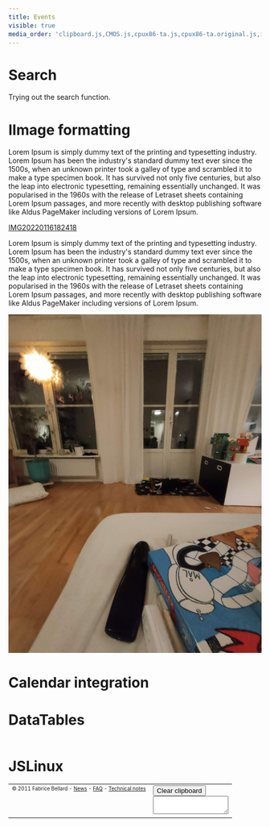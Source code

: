 ```yaml
---
title: Events
visible: true
media_order: 'clipboard.js,CMOS.js,cpux86-ta.js,cpux86-ta.original.js,index.html,jslinux.js,KBD.js,linuxstart-20110820.tar.gz,PCEmulator.js,PIC.js,PIT.js,Serial.js,term.js,IMG20220116182418.jpg'
---
```


# Search
Trying out the search function.

# IImage formatting
Lorem Ipsum is simply dummy text of the printing and typesetting industry. Lorem Ipsum has been the industry's standard dummy text ever since the 1500s, when an unknown printer took a galley of type and scrambled it to make a type specimen book. It has survived not only five centuries, but also the leap into electronic typesetting, remaining essentially unchanged. It was popularised in the 1960s with the release of Letraset sheets containing Lorem Ipsum passages, and more recently with desktop publishing software like Aldus PageMaker including versions of Lorem Ipsum.

[IMG20220116182418](IMG20220116182418.jpg?classes=float-left&resize=200,200 "Where does this go?")

Lorem Ipsum is simply dummy text of the printing and typesetting industry. Lorem Ipsum has been the industry's standard dummy text ever since the 1500s, when an unknown printer took a galley of type and scrambled it to make a type specimen book. It has survived not only five centuries, but also the leap into electronic typesetting, remaining essentially unchanged. It was popularised in the 1960s with the release of Letraset sheets containing Lorem Ipsum passages, and more recently with desktop publishing software like Aldus PageMaker including versions of Lorem Ipsum.

![IMG20220116182418](IMG20220116182418.jpg?classes=float-right&resize=200,200 "Where does this go?")

# Calendar integration

<!-- For google calendar integration -->
<script src="https://cdn.jsdelivr.net/npm/moment@2/moment.min.js"></script>
<script src="https://apis.google.com/js/api.js"></script>


<script>
    /* This solution makes u se of "simple access" to google, providing only an API Key.
    * This way we can only get access to public calendars. To access a private calendar,
    * we would need to use OAuth 2.0 access.
    *
    * "Simple" vs. "Authorized" access: https://developers.google.com/api-client-library/javascript/features/authentication
    * Examples of "simple" vs OAuth 2.0 access: https://developers.google.com/api-client-library/javascript/samples/samples#authorizing-and-making-authorized-requests
    *
    * We will make use of "Option 1: Load the API discovery document, then assemble the request."
    * as described in https://developers.google.com/api-client-library/javascript/start/start-js
    */
    function printCalendar() {
        // The "Calendar ID" from your calendar settings page, "Calendar Integration" secion:
        var calendarId = 'en.swedish#holiday@group.v.calendar.google.com';

        // 1. Create a project using google's wizzard: https://console.developers.google.com/start/api?id=calendar
        // 2. Create credentials:
        //    a) Go to https://console.cloud.google.com/apis/credentials
        //    b) Create Credentials / API key
        //    c) Since your key will be called from any of your users' browsers, set "Application restrictions" to "None",
        //       leave "Website restrictions" blank; you may optionally set "API restrictions" to "Google Calendar API"
        var apiKey = 'AIzaSyD6QEIJ9pcMSXrL6uQ7qVcx9JgG-ORr7DQ';
        // You can get a list of time zones from here: http://www.timezoneconverter.com/cgi-bin/zonehelp
        var userTimeZone = "Europe/Budapest";

        // Initializes the client with the API key and the Translate API.
        gapi.client.init({
            'apiKey': apiKey,
            // Discovery docs docs: https://developers.google.com/api-client-library/javascript/features/discovery
            'discoveryDocs': ['https://www.googleapis.com/discovery/v1/apis/calendar/v3/rest'],
        }).then(function () {
            // Use Google's "apis-explorer" for research: https://developers.google.com/apis-explorer/#s/calendar/v3/
            // Events: list API docs: https://developers.google.com/calendar/v3/reference/events/list
            return gapi.client.calendar.events.list({
                'calendarId': calendarId,
                'timeZone': userTimeZone,
                'singleEvents': true,
                'timeMin': (new Date()).toISOString(), //gathers only events not happened yet
                'maxResults': 20,
                'orderBy': 'startTime'
            });
        }).then(function (response) {
            if (response.result.items) {
                var calendarRows = ['<table class="wellness-calendar"><tbody>'];
                response.result.items.forEach(function(entry) {
                    var startsAt = moment(entry.start.dateTime).format("L") + ' ' + moment(entry.start.dateTime).format("LT");
                    var endsAt = moment(entry.end.dateTime).format("LT");
                    calendarRows.push(`<tr><td>${startsAt} - ${endsAt}</td><td>${entry.summary}</td></tr>`);
                });
                calendarRows.push('</tbody></table>');
                $('#wellness-calendar').html(calendarRows.join(""));
            }
        }, function (reason) {
            console.log('Error: ' + reason.result.error.message);
        });
    };

    // Loads the JavaScript client library and invokes `start` afterwards.
    gapi.load('client', printCalendar);
</script>

<div id="wellness-calendar"></div>



# DataTables

<script src="https://code.jquery.com/jquery-3.5.1.js"></script>
<script src="https://cdn.datatables.net/1.11.3/js/jquery.dataTables.min.js"></script>



<script>
var dataSet = [
    [ "Tiger Nixon", "System Architect", "Edinburgh", "5421", "2011/04/25", "$320,800" ],
    [ "Garrett Winters", "Accountant", "Tokyo", "8422", "2011/07/25", "$170,750" ],
    [ "Ashton Cox", "Junior Technical Author", "San Francisco", "1562", "2009/01/12", "$86,000" ],
    [ "Cedric Kelly", "Senior Javascript Developer", "Edinburgh", "6224", "2012/03/29", "$433,060" ],
    [ "Airi Satou", "Accountant", "Tokyo", "5407", "2008/11/28", "$162,700" ],
    [ "Brielle Williamson", "Integration Specialist", "New York", "4804", "2012/12/02", "$372,000" ],
    [ "Herrod Chandler", "Sales Assistant", "San Francisco", "9608", "2012/08/06", "$137,500" ],
    [ "Rhona Davidson", "Integration Specialist", "Tokyo", "6200", "2010/10/14", "$327,900" ],
    [ "Colleen Hurst", "Javascript Developer", "San Francisco", "2360", "2009/09/15", "$205,500" ],
    [ "Sonya Frost", "Software Engineer", "Edinburgh", "1667", "2008/12/13", "$103,600" ],
    [ "Jena Gaines", "Office Manager", "London", "3814", "2008/12/19", "$90,560" ],
    [ "Quinn Flynn", "Support Lead", "Edinburgh", "9497", "2013/03/03", "$342,000" ],
    [ "Charde Marshall", "Regional Director", "San Francisco", "6741", "2008/10/16", "$470,600" ],
    [ "Haley Kennedy", "Senior Marketing Designer", "London", "3597", "2012/12/18", "$313,500" ],
    [ "Tatyana Fitzpatrick", "Regional Director", "London", "1965", "2010/03/17", "$385,750" ],
    [ "Michael Silva", "Marketing Designer", "London", "1581", "2012/11/27", "$198,500" ],
    [ "Paul Byrd", "Chief Financial Officer (CFO)", "New York", "3059", "2010/06/09", "$725,000" ],
    [ "Gloria Little", "Systems Administrator", "New York", "1721", "2009/04/10", "$237,500" ],
    [ "Bradley Greer", "Software Engineer", "London", "2558", "2012/10/13", "$132,000" ],
    [ "Dai Rios", "Personnel Lead", "Edinburgh", "2290", "2012/09/26", "$217,500" ],
    [ "Jenette Caldwell", "Development Lead", "New York", "1937", "2011/09/03", "$345,000" ],
    [ "Yuri Berry", "Chief Marketing Officer (CMO)", "New York", "6154", "2009/06/25", "$675,000" ],
    [ "Caesar Vance", "Pre-Sales Support", "New York", "8330", "2011/12/12", "$106,450" ],
    [ "Doris Wilder", "Sales Assistant", "Sydney", "3023", "2010/09/20", "$85,600" ],
    [ "Angelica Ramos", "Chief Executive Officer (CEO)", "London", "5797", "2009/10/09", "$1,200,000" ],
    [ "Gavin Joyce", "Developer", "Edinburgh", "8822", "2010/12/22", "$92,575" ],
    [ "Jennifer Chang", "Regional Director", "Singapore", "9239", "2010/11/14", "$357,650" ],
    [ "Brenden Wagner", "Software Engineer", "San Francisco", "1314", "2011/06/07", "$206,850" ],
    [ "Fiona Green", "Chief Operating Officer (COO)", "San Francisco", "2947", "2010/03/11", "$850,000" ],
    [ "Shou Itou", "Regional Marketing", "Tokyo", "8899", "2011/08/14", "$163,000" ],
    [ "Michelle House", "Integration Specialist", "Sydney", "2769", "2011/06/02", "$95,400" ],
    [ "Suki Burks", "Developer", "London", "6832", "2009/10/22", "$114,500" ],
    [ "Prescott Bartlett", "Technical Author", "London", "3606", "2011/05/07", "$145,000" ],
    [ "Gavin Cortez", "Team Leader", "San Francisco", "2860", "2008/10/26", "$235,500" ],
    [ "Martena Mccray", "Post-Sales support", "Edinburgh", "8240", "2011/03/09", "$324,050" ],
    [ "Unity Butler", "Marketing Designer", "San Francisco", "5384", "2009/12/09", "$85,675" ]
];
 
$(document).ready(function() {
    $('#example').DataTable( {
        data: dataSet,
        columns: [
            { title: "Name" },
            { title: "Position" },
            { title: "Office" },
            { title: "Extn." },
            { title: "Start date" },
            { title: "Salary" }
        ]
    } );
} );
</script>

<link rel="stylesheet" href="https://cdn.datatables.net/1.11.3/css/jquery.dataTables.min.css">

<table id="example" class="display" width="100%"></table>


# JSLinux
<style>
.term {
    font-family: courier,fixed,swiss,monospace,sans-serif;
    font-size: 14px;
    color: #f0f0f0;
    background: #000000;
}
.termReverse {
    color: #000000;
    background: #00ff00;
}
#note {
    font-size: 12px;
}
#copyright {
    font-size: 10px;
}
#clipboard {
    font-size: 12px;
}
</style>
</head>
<body onload="load_binaries()">
<table border="0">
<tr valign="top"><td>
<script type="text/javascript" src="events/term.js"></script>
<script type="text/javascript" src="events/cpux86-ta.js"></script>
<script type="text/javascript" src="events/Serial.js"></script>
<script type="text/javascript" src="events/PIT.js"></script>
<script type="text/javascript" src="events/PIC.js"></script>
<script type="text/javascript" src="events/CMOS.js"></script>
<script type="text/javascript" src="events/KBD.js"></script>
<script type="text/javascript" src="events/clipboard.js"></script>
<script type="text/javascript" src="events/PCEmulator.js"></script>
<script type="text/javascript" src="events/jslinux.js"></script>
<div id="copyright">&copy; 2011 Fabrice Bellard - <a href="news.html">News</a> - <a href="faq.html">FAQ</a> - <a href="tech.html">Technical notes</a></div>
<td><input type="button" value="Clear clipboard" onclick="clear_clipboard();"><br><textarea row="4" cols="16" id="text_clipboard"></textarea>
</table>





